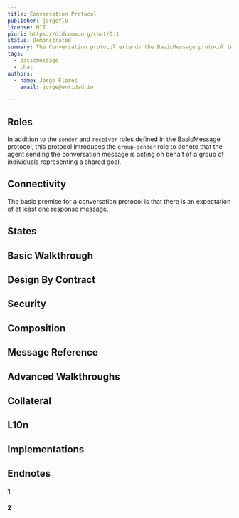 ```yaml
---
title: Conversation Protocol
publisher: jorgefl0
license: MIT
piuri: https://didcomm.org/chat/0.1
status: Demonstrated
summary: The Conversation protocol extends the BasicMessage protocol to formalize a pattern for grouping a set of related messages around a specific context or thread. This grouping of messages is typically labeled a "conversation" in text-driven chat solutions.
tags:
  - basicmessage
  - chat
authors:
  - name: Jorge Flores
    email: jorge@entidad.io

---
```


## Roles

In addition to the `sender` and `receiver` roles defined in the BasicMessage protocol, this protocol introduces the `group-sender` role to denote that the agent sending the
conversation message is acting on behalf of a group of individuals representing a shared goal.

## Connectivity

The basic premise for a conversation protocol is that there is an expectation of at least one response message.

## States

## Basic Walkthrough

## Design By Contract

## Security

## Composition

## Message Reference

## Advanced Walkthroughs

## Collateral

## L10n

## Implementations

## Endnotes

#### 1

#### 2
